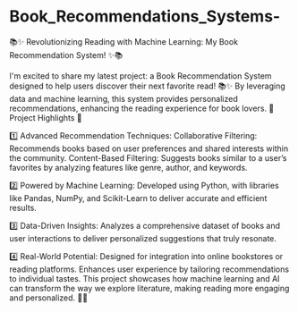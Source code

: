 # Book_Recommendations_Systems-

📚✨ Revolutionizing Reading with Machine Learning: My Book Recommendation System! ✨📚

I'm excited to share my latest project: a Book Recommendation System designed to help users discover their next favorite read! 📚✨ By leveraging data and machine learning, this system provides personalized recommendations, enhancing the reading experience for book lovers.
🌟 Project Highlights 🌟

1️⃣ Advanced Recommendation Techniques:
Collaborative Filtering: Recommends books based on user preferences and shared interests within the community.
Content-Based Filtering: Suggests books similar to a user’s favorites by analyzing features like genre, author, and keywords.

2️⃣ Powered by Machine Learning:
Developed using Python, with libraries like Pandas, NumPy, and Scikit-Learn to deliver accurate and efficient results.

3️⃣ Data-Driven Insights:
Analyzes a comprehensive dataset of books and user interactions to deliver personalized suggestions that truly resonate.

4️⃣ Real-World Potential:
Designed for integration into online bookstores or reading platforms.
Enhances user experience by tailoring recommendations to individual tastes.
This project showcases how machine learning and AI can transform the way we explore literature, making reading more engaging and personalized. 📖💡

